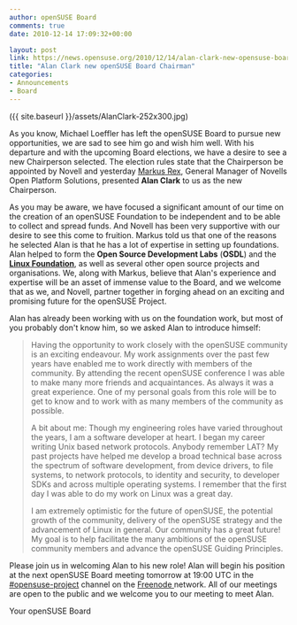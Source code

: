 ```yaml
---
author: openSUSE Board
comments: true
date: 2010-12-14 17:09:32+00:00

layout: post
link: https://news.opensuse.org/2010/12/14/alan-clark-new-opensuse-board-chairman/
title: "Alan Clark new openSUSE Board Chairman"
categories:
- Announcements
- Board
---
```

({{ site.baseurl }}/assets/AlanClark-252x300.jpg)

As you know, Michael Loeffler has left the openSUSE Board to pursue new opportunities, we are sad to see him go and wish him well. With his departure and with the upcoming Board elections,  we have a desire to see a new Chairperson selected. The election rules state that the Chairperson be appointed by Novell and yesterday [Markus Rex](http://www.novell.com/company/bios/mrex.html), General Manager of Novells Open Platform Solutions, presented **Alan Clark** to us as the new Chairperson.<!-- more -->

As you may be aware, we have focused a significant amount of our time on the creation of an openSUSE Foundation to be independent and to be able to collect and spread funds. And Novell has been very supportive with our desire to see this come to fruition. Markus told us that one of the reasons he selected Alan is that he has a lot of expertise in setting up foundations. Alan helped to form the **Open Source Development Labs** (**OSDL**) and the [**Linux Foundation**](http://www.linuxfoundation.org/), as well as several other open source projects and organisations. We, along with Markus, believe that Alan's experience and expertise will be an  asset of immense value to the Board, and we welcome that as  we, and Novell, partner together in forging ahead on an exciting and  promising future for the openSUSE Project.

Alan has already been working with us on the foundation work, but most of you probably don't know him, so we asked Alan to introduce himself:


<blockquote>Having the opportunity to work closely with the openSUSE community is an exciting endeavour. My work assignments over the past few years have enabled me to work directly with members of the community.  By attending the recent openSUSE conference I was able to make many more friends and acquaintances. As always it was a great experience. One of my personal goals from this role will be to get to know and to work with as many members of the community as possible.

A bit about me: Though my engineering roles have varied throughout the years, I am a software developer at heart. I began my career writing Unix based network protocols. Anybody remember LAT?  My past projects have helped me develop a broad technical base across the spectrum of software development, from device drivers, to file systems, to network protocols, to identity and security, to developer SDKs and across multiple operating systems. I remember that the first day I was able to do my work on Linux was a great day.

I am extremely optimistic for the future of openSUSE, the potential growth of the community, delivery of the openSUSE strategy and the advancement of Linux in general. Our community has a great future! My goal is to help facilitate the many ambitions of the openSUSE community members and advance the openSUSE Guiding Principles.</blockquote>


Please join us in welcoming Alan to his new role!  Alan will begin his position at the next openSUSE Board meeting tomorrow at 19:00 UTC in the [#opensuse-project](irc://irc.freenode.net/opensuse-project) channel on the [Freenode ](http://freenode.net)network. All of our meetings are open to the public and we welcome you to our meeting to meet Alan.

Your openSUSE Board		
